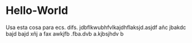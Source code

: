 # Hello-World
Usa esta cosa para ecs. difs.
jdbflkwubhfvlkajdhflaksjd.asjdf
añc jbakdc bajd bajd xñj
a fax awkjfb .fba.dvb a.kjbsjhdv b
